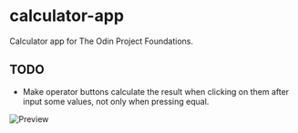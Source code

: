 # calculator-app

Calculator app for The Odin Project Foundations.

## TODO

-   Make operator buttons calculate the result when clicking on them after input some values, not only when pressing equal.

![Preview](https://i.imgur.com/EaIMl6N.png)

